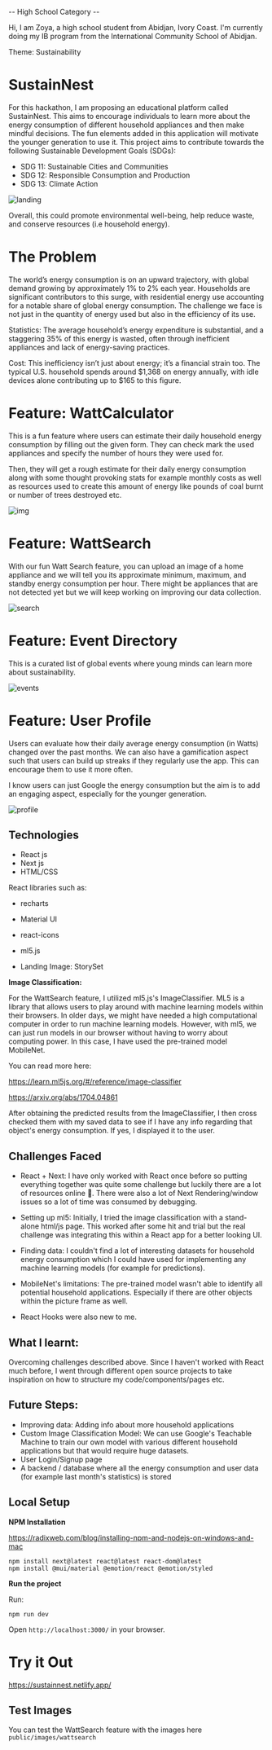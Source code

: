 -- High School Category -- 

Hi, I am Zoya, a high school student from Abidjan, Ivory Coast. I'm currently doing my IB program from the International Community School of Abidjan.

Theme: Sustainability 

# SustainNest 

For this hackathon, I am proposing an educational platform called SustainNest. This aims to encourage individuals to learn more about the energy consumption of different household appliances and then make mindful decisions. The fun elements added in this application will motivate the younger generation to use it. This project aims to contribute towards the following Sustainable Development Goals (SDGs):

* SDG 11: Sustainable Cities and Communities
* SDG 12: Responsible Consumption and Production
* SDG 13: Climate Action

![landing](public/images/readme1.png)

Overall, this could promote environmental well-being, help reduce waste, and conserve resources (i.e household energy).

# The Problem

The world’s energy consumption is on an upward trajectory, with global demand growing by approximately 1% to 2% each year. Households are significant contributors to this surge, with residential energy use accounting for a notable share of global energy consumption. The challenge we face is not just in the quantity of energy used but also in the efficiency of its use.

Statistics: The average household’s energy expenditure is substantial, and a staggering 35% of this energy is wasted, often through inefficient appliances and lack of energy-saving practices.

Cost: This inefficiency isn’t just about energy; it’s a financial strain too. The typical U.S. household spends around $1,368 on energy annually, with idle devices alone contributing up to $165 to this figure.


# Feature: WattCalculator

This is a fun feature where users can estimate their daily household energy consumption by filling out the given form. They can check mark the used appliances and specify the number of hours they were used for.

Then, they will get a rough estimate for their daily energy consumption along with some thought provoking stats for example monthly costs as well as resources used to create this amount of energy like pounds of coal burnt or number of trees destroyed etc.

![img](public/images/readme2.png)

# Feature: WattSearch

With our fun Watt Search feature, you can upload an image of a home appliance and we will tell you its approximate minimum, maximum, and standby energy consumption per hour. There might be appliances that are not detected yet but we will keep working on improving our data collection.

![search](public/images/readme3.png)

# Feature: Event Directory

This is a curated list of global events where young minds can learn more about sustainability. 

![events](public/images/readme4.png)

# Feature: User Profile

Users can evaluate how their daily average energy consumption (in Watts) changed over the past months. We can also have a gamification aspect such that users can build up streaks if they regularly use the app. This can encourage them to use it more often.

I know users can just Google the energy consumption but the aim is to add an engaging aspect, especially for the younger generation.

![profile](public/images/readme5.png)

## Technologies 

* React js
* Next js
* HTML/CSS

React libraries such as:

* recharts
* Material UI
* react-icons
* ml5.js

* Landing Image: StorySet

**Image Classification:**

For the WattSearch feature, I utilized ml5.js's ImageClassifier. ML5 is a library that allows users to play around with machine learning models within their browsers. In older days, we might have needed a high computational computer in order to run machine learning models. However, with ml5, we can just run models in our browser without having to worry about computing power. In this case, I have used the pre-trained model MobileNet. 

You can read more here: 

https://learn.ml5js.org/#/reference/image-classifier

https://arxiv.org/abs/1704.04861

After obtaining the predicted results from the ImageClassifier, I then cross checked them with my saved data to see if I have any info regarding that object's energy consumption. If yes, I displayed it to the user.

## Challenges Faced

* React + Next: I have only worked with React once before so putting everything together was quite some challenge but luckily there are a lot of resources online 🙈. There were also a lot of Next Rendering/window issues so a lot of time was consumed by debugging.

* Setting up ml5: Initially, I tried the image classification with a stand-alone html/js page. This worked after some hit and trial but the real challenge was integrating this within a React app for a better looking UI. 

* Finding data: I couldn't find a lot of interesting datasets for household energy consumption which I could have used for implementing any machine learning models (for example for predictions).

* MobileNet's limitations: The pre-trained model wasn't able to identify all potential household applications. Especially if there are other objects within the picture frame as well.

* React Hooks were also new to me.

## What I learnt: 

Overcoming challenges described above. Since I haven't worked with React much before, I went through different open source projects to take inspiration on how to structure my code/components/pages etc.

## Future Steps:

* Improving data: Adding info about more household applications
* Custom Image Classification Model: We can use Google's Teachable Machine to train our own model with various different household applications but that would require huge datasets.
* User Login/Signup page
* A backend / database where all the energy consumption and user data (for example last month's statistics) is stored



## Local Setup

**NPM Installation**

https://radixweb.com/blog/installing-npm-and-nodejs-on-windows-and-mac
```
npm install next@latest react@latest react-dom@latest
npm install @mui/material @emotion/react @emotion/styled
```
**Run the project**

Run:
```
npm run dev
```

Open ```http://localhost:3000/``` in your browser.

# Try it Out

https://sustainnest.netlify.app/

## Test Images

You can test the WattSearch feature with the images here ```public/images/wattsearch```
